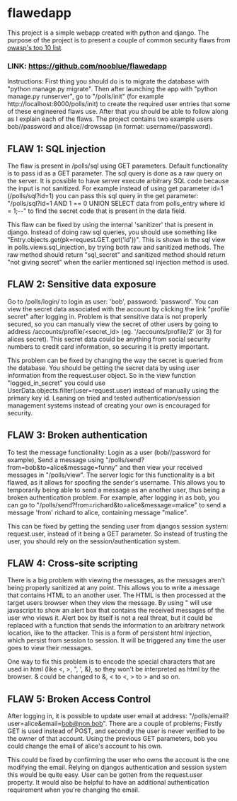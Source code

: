 # flawedapp

This project is a simple webapp created with python and django. The purpose of the project is to present a couple of common security flaws from [owasp's top 10 list](https://owasp.org/www-project-top-ten/). 

### LINK: https://github.com/nooblue/flawedapp
Instructions: First thing you should do is to migrate the database with "python manage.py migrate". Then after launching the app with "python manage.py runserver", go to "/polls/init" (for example http://localhost:8000/polls/init) to create the required user entries that some of these engineered flaws use. After that you should be able to follow along as I explain each of the flaws. The project contains two example users bob//password and alice//drowssap (in format: username//password).

## FLAW 1: SQL injection

The flaw is present in /polls/sql using GET parameters. Default functionality is to pass id as a GET parameter. The sql query is done as a raw query on the server. It is possible to have server execute arbitrary SQL code because the input is not sanitized. For example instead of using get parameter id=1 (/polls/sql?id=1) you can pass this sql query in the get parameter: "/polls/sql?id=1 AND 1 == 0 UNION SELECT data from polls_entry where id = 1;--" to find the secret code that is present in the data field.

This flaw can be fixed by using the internal 'sanitizer' that is present in django. Instead of doing raw sql queries, you should use something like  "Entry.objects.get(pk=request.GET.get('id'))". This is shown in the sql view in polls.views.sql_injection, by trying both raw and sanitized methods. The raw method should return "sql_secret" and sanitized method should return "not giving secret" when the earlier mentioned sql injection method is used.


## FLAW 2: Sensitive data exposure

Go to /polls/login/ to login as user: 'bob', password: 'password'. You can view the secret data associated with the account by clicking the link "profile secret" after logging in. Problem is that sensitive data is not properly secured, so you can manually view the secret of other users by going to address /accounts/profile/<secret_id> (eg. '/accounts/profile/2' (or 3) for alices secret). This secret data could be anything from social security numbers to credit card information, so securing it is pretty important. 

This problem can be fixed by changing the way the secret is queried from the database. You should be getting the secret data by using user information from the request.user object. So in the view function "logged_in_secret" you could use UserData.objects.filter(user=request.user) instead of manually using the primary key id. Leaning on tried and tested authentication/session management systems instead of creating your own is encouraged for security.


## FLAW 3: Broken authentication

To test the message functionality: Login as a user (bob//password for example), 
Send a message using "/polls/send?from=bob&to=alice&message=funny" and then view your received messages in "/polls/view". The server logic for this functionality is a bit flawed, as it allows for spoofing the sender's username. This allows you to temporarily being able to send a message as an another user, thus being a broken authentication problem. For example, after logging in as bob, you can go to "/polls/send?from=richard&to=alice&message=malice" to send a message 'from' richard to alice, containing message "malice".

This can be fixed by getting the sending user from djangos session system: request.user, instead of it being a GET parameter. So instead of trusting the user, you should rely on the session/authentication system.


## FLAW 4: Cross-site scripting

There is a big problem with viewing the messages, as the messages aren't being properly sanitized at any point. This allows you to write a message that contains HTML to an another user. The HTML is then processed at the target users browser when they view the message. By using <script> tags it's possible to even execute javascript on the receivers browser. This would for example allow such message to be crafter that would leak the receivers entire message history (or worse), to the sender of that message. For example sending a message like this: "polls/send?from=bob&to=bob&message=<script>alert(document.getElementById('messages').innerHTML)</script>" will use javascript to show an alert box that contains the received messages of the user who views it. Alert box by itself is not a real threat, but it could be replaced with a function that sends the information to an arbitrary network location, like to the attacker. This is a form of persistent html injection, which persist from session to session. It will be triggered any time the user goes to view their messages.

One way to fix this problem is to encode the special characters that are used in html (like <, >, ", ', &), so they won't be interpreted as html by the browser. & could be changed to &amp;, < to &lt;, > to &gt; and so on.


## FLAW 5: Broken Access Control

After logging in, it is possible to update user email at address: "/polls/email?user=alice&email=bob@non.bob". There are a couple of problems; Firstly GET is used instead of POST, and secondly the user is never verified to be the owner of that account. Using the previous GET parameters, bob you could change the email of alice's account to his own. 

This could be fixed by confirming the user who owns the account is the one modifying the email. Relying on djangos authentication and session system this would be quite easy. User can be gotten from the request.user property. It would also be helpful to have an additional authentication requirement when you're changing the email. 